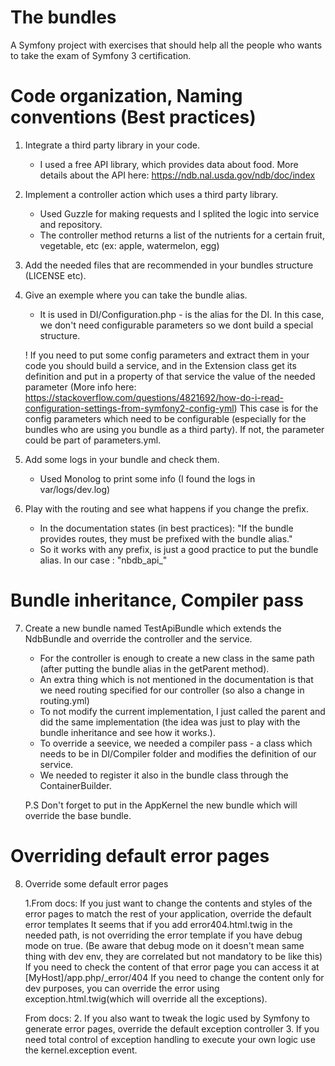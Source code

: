 The bundles
=============================

A Symfony project with exercises that should help all the people who wants to take the exam of Symfony 3 certification.

Code organization, Naming conventions (Best practices)
=====================================================

1. Integrate a third party library in your code.
   - I used a free API library, which provides data about food. More details about the API here:
   https://ndb.nal.usda.gov/ndb/doc/index
2. Implement a controller action which uses a third party library.
    - Used Guzzle for making requests and I splited the logic into service and repository. 
    - The controller method returns a list of the nutrients for a certain fruit, vegetable, etc (ex: apple, watermelon, egg)
 3. Add the needed files that are recommended in your bundles structure (LICENSE etc).
 4. Give an exemple where you can take the bundle alias.
    - It is used in DI/Configuration.php - is the alias for the DI. In this case, we don't need configurable parameters so we dont build a special structure.
    
    ! If you need to put some config parameters and extract them in your code you should
    build a service, and in the Extension class get its definition and put in a property of that service the
    value of the needed parameter (More info here: https://stackoverflow.com/questions/4821692/how-do-i-read-configuration-settings-from-symfony2-config-yml)
    This case is for the config parameters which need to be configurable (especially for the bundles who are using you bundle as a third party). If not, the parameter could be part of parameters.yml.
 5. Add some logs in your bundle and check them.
    - Used Monolog to print some info (I found the logs in var/logs/dev.log)
 6. Play with the routing and see what happens if you change the prefix.
    - In the documentation states (in best practices): "If the bundle provides routes, they must be prefixed with the bundle alias."
    - So it works with any prefix, is just a good practice to put the bundle alias. In our case : "nbdb_api_"
 
 Bundle inheritance, Compiler pass
 =================================
 
 7. Create a new bundle named TestApiBundle which extends the NdbBundle and override the controller and the service.
    - For the controller is enough to create a new class in the same path (after putting the bundle alias in the getParent method).
    - An extra thing which is not mentioned in the documentation is that we need routing specified for our controller (so also a change in routing.yml)
    - To not modify the current implementation, I just called the parent and did the same implementation (the idea was just to play with the bundle inheritance and see how it works.).
    - To override a seevice, we needed a compiler pass - a class which needs to be in DI/Compiler folder and modifies the definition of our service.
    - We needed to register it also in the bundle class through the ContainerBuilder.
    
    P.S Don't forget to put in the AppKernel the new bundle which will override the base bundle.
    
 Overriding default error pages
 ==============================
 
 8. Override some default error pages

    1.From docs: If you just want to change the contents and styles of the error pages to match the rest of your application, override the default error templates
    It seems that if you add error404.html.twig in the needed path, is not overriding the error template if you have debug mode on true.
    (Be aware that debug mode on it doesn't mean same thing with dev env, they are correlated but not mandatory to be like this)
    If you need to check the content of that error page you can access it at [MyHost]/app.php/_error/404
    If you need to change the content only for dev purposes, you can override the error using exception.html.twig(which will override all the exceptions).
    
    From docs:
    2. If you also want to tweak the logic used by Symfony to generate error pages, override the default exception controller
    3. If you need total control of exception handling to execute your own logic use the kernel.exception event.  
 
